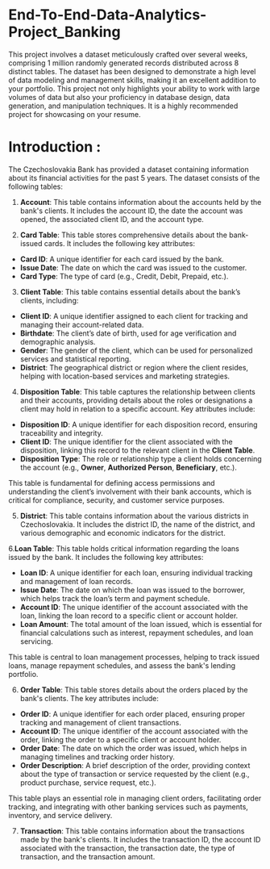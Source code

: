 # End-To-End-Data-Analytics-Project_Banking
This project involves a dataset meticulously crafted over several weeks, comprising 1 million randomly generated records distributed across 8 distinct tables. The dataset has been designed to demonstrate a high level of data modeling and management skills, making it an excellent addition to your portfolio. This project not only highlights your ability to work with large volumes of data but also your proficiency in database design, data generation, and manipulation techniques. It is a highly recommended project for showcasing on your resume.

# Introduction :

The Czechoslovakia Bank has provided a dataset containing information about its financial activities for the past 5 years. The dataset consists of the following tables:

1. **Account**: This table contains information about the accounts held by the bank's clients. It includes the account ID, the date the account was opened, the associated client ID, and the account type.

2. **Card Table**: This table stores comprehensive details about the bank-issued cards. It includes the following key attributes:

- **Card ID**: A unique identifier for each card issued by the bank.
- **Issue Date**: The date on which the card was issued to the customer.
- **Card Type**: The type of card (e.g., Credit, Debit, Prepaid, etc.).

3. **Client Table**: This table contains essential details about the bank’s clients, including:

- **Client ID**: A unique identifier assigned to each client for tracking and managing their account-related data.
- **Birthdate**: The client’s date of birth, used for age verification and demographic analysis.
- **Gender**: The gender of the client, which can be used for personalized services and statistical reporting.
- **District**: The geographical district or region where the client resides, helping with location-based services and marketing strategies.

4. **Disposition Table**: This table captures the relationship between clients and their accounts, providing details about the roles or designations a client may hold in relation to a specific account. Key attributes include:

- **Disposition ID**: A unique identifier for each disposition record, ensuring traceability and integrity.
- **Client ID**: The unique identifier for the client associated with the disposition, linking this record to the relevant client in the **Client Table**.
- **Disposition Type**: The role or relationship type a client holds concerning the account (e.g., **Owner**, **Authorized Person**, **Beneficiary**, etc.).

This table is fundamental for defining access permissions and understanding the client’s involvement with their bank accounts, which is critical for compliance, security, and customer service purposes.

5. **District**: This table contains information about the various districts in Czechoslovakia. It includes the district ID, the name of the district, and various demographic and economic indicators for the district.

6.**Loan Table**: This table holds critical information regarding the loans issued by the bank. It includes the following key attributes:

- **Loan ID**: A unique identifier for each loan, ensuring individual tracking and management of loan records.
- **Issue Date**: The date on which the loan was issued to the borrower, which helps track the loan’s term and payment schedule.
- **Account ID**: The unique identifier of the account associated with the loan, linking the loan record to a specific client or account holder.
- **Loan Amount**: The total amount of the loan issued, which is essential for financial calculations such as interest, repayment schedules, and loan servicing.

This table is central to loan management processes, helping to track issued loans, manage repayment schedules, and assess the bank's lending portfolio.

6. **Order Table**: This table stores details about the orders placed by the bank's clients. The key attributes include:

- **Order ID**: A unique identifier for each order placed, ensuring proper tracking and management of client transactions.
- **Account ID**: The unique identifier of the account associated with the order, linking the order to a specific client or account holder.
- **Order Date**: The date on which the order was issued, which helps in managing timelines and tracking order history.
- **Order Description**: A brief description of the order, providing context about the type of transaction or service requested by the client (e.g., product purchase, service request, etc.).

This table plays an essential role in managing client orders, facilitating order tracking, and integrating with other banking services such as payments, inventory, and service delivery.

7. **Transaction**: This table contains information about the transactions made by the bank's clients. It includes the transaction ID, the account ID associated with the transaction, the transaction date, the type of transaction, and the transaction amount.


